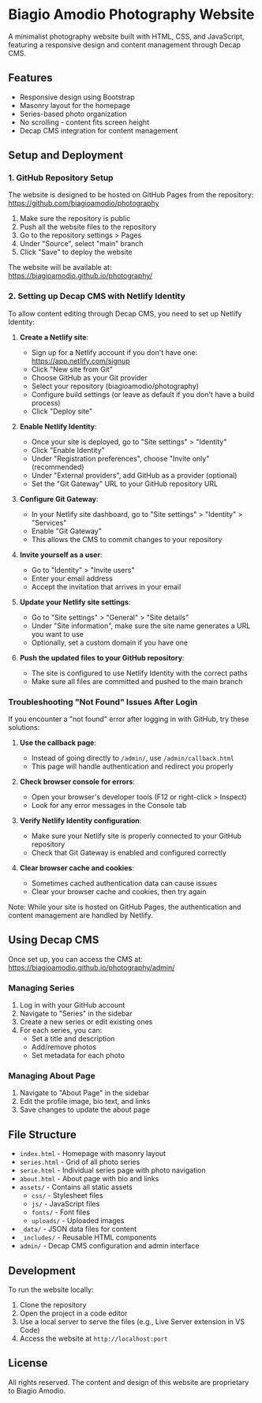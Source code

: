 # Biagio Amodio Photography Website

A minimalist photography website built with HTML, CSS, and JavaScript, featuring a responsive design and content management through Decap CMS.

## Features

- Responsive design using Bootstrap
- Masonry layout for the homepage
- Series-based photo organization
- No scrolling - content fits screen height
- Decap CMS integration for content management

## Setup and Deployment

### 1. GitHub Repository Setup

The website is designed to be hosted on GitHub Pages from the repository: https://github.com/biagioamodio/photography

1. Make sure the repository is public
2. Push all the website files to the repository
3. Go to the repository settings > Pages
4. Under "Source", select "main" branch
5. Click "Save" to deploy the website

The website will be available at: https://biagioamodio.github.io/photography/

### 2. Setting up Decap CMS with Netlify Identity

To allow content editing through Decap CMS, you need to set up Netlify Identity:

1. **Create a Netlify site**:
   - Sign up for a Netlify account if you don't have one: https://app.netlify.com/signup
   - Click "New site from Git"
   - Choose GitHub as your Git provider
   - Select your repository (biagioamodio/photography)
   - Configure build settings (or leave as default if you don't have a build process)
   - Click "Deploy site"

2. **Enable Netlify Identity**:
   - Once your site is deployed, go to "Site settings" > "Identity"
   - Click "Enable Identity"
   - Under "Registration preferences", choose "Invite only" (recommended)
   - Under "External providers", add GitHub as a provider (optional)
   - Set the "Git Gateway" URL to your GitHub repository URL

3. **Configure Git Gateway**:
   - In your Netlify site dashboard, go to "Site settings" > "Identity" > "Services"
   - Enable "Git Gateway"
   - This allows the CMS to commit changes to your repository

4. **Invite yourself as a user**:
   - Go to "Identity" > "Invite users"
   - Enter your email address
   - Accept the invitation that arrives in your email

5. **Update your Netlify site settings**:
   - Go to "Site settings" > "General" > "Site details"
   - Under "Site information", make sure the site name generates a URL you want to use
   - Optionally, set a custom domain if you have one

6. **Push the updated files to your GitHub repository**:
   - The site is configured to use Netlify Identity with the correct paths
   - Make sure all files are committed and pushed to the main branch

### Troubleshooting "Not Found" Issues After Login

If you encounter a "not found" error after logging in with GitHub, try these solutions:

1. **Use the callback page**:
   - Instead of going directly to `/admin/`, use `/admin/callback.html`
   - This page will handle authentication and redirect you properly

2. **Check browser console for errors**:
   - Open your browser's developer tools (F12 or right-click > Inspect)
   - Look for any error messages in the Console tab

3. **Verify Netlify Identity configuration**:
   - Make sure your Netlify site is properly connected to your GitHub repository
   - Check that Git Gateway is enabled and configured correctly

4. **Clear browser cache and cookies**:
   - Sometimes cached authentication data can cause issues
   - Clear your browser cache and cookies, then try again

Note: While your site is hosted on GitHub Pages, the authentication and content management are handled by Netlify.

## Using Decap CMS

Once set up, you can access the CMS at: https://biagioamodio.github.io/photography/admin/

### Managing Series

1. Log in with your GitHub account
2. Navigate to "Series" in the sidebar
3. Create a new series or edit existing ones
4. For each series, you can:
   - Set a title and description
   - Add/remove photos
   - Set metadata for each photo

### Managing About Page

1. Navigate to "About Page" in the sidebar
2. Edit the profile image, bio text, and links
3. Save changes to update the about page

## File Structure

- `index.html` - Homepage with masonry layout
- `series.html` - Grid of all photo series
- `serie.html` - Individual series page with photo navigation
- `about.html` - About page with bio and links
- `assets/` - Contains all static assets
  - `css/` - Stylesheet files
  - `js/` - JavaScript files
  - `fonts/` - Font files
  - `uploads/` - Uploaded images
- `_data/` - JSON data files for content
- `_includes/` - Reusable HTML components
- `admin/` - Decap CMS configuration and admin interface

## Development

To run the website locally:

1. Clone the repository
2. Open the project in a code editor
3. Use a local server to serve the files (e.g., Live Server extension in VS Code)
4. Access the website at `http://localhost:port`

## License

All rights reserved. The content and design of this website are proprietary to Biagio Amodio.
